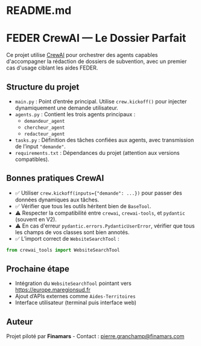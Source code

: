 # README.md
# FEDER CrewAI — Le Dossier Parfait

Ce projet utilise [CrewAI](https://github.com/crewAIInc/crewAI) pour orchestrer des agents capables d'accompagner la rédaction de dossiers de subvention, avec un premier cas d'usage ciblant les aides FEDER.

## Structure du projet

- `main.py` : Point d’entrée principal. Utilise `crew.kickoff()` pour injecter dynamiquement une demande utilisateur.
- `agents.py` : Contient les trois agents principaux :
  - `demandeur_agent`
  - `chercheur_agent`
  - `redacteur_agent`
- `tasks.py` : Définition des tâches confiées aux agents, avec transmission de l’input `"demande"`.
- `requirements.txt` : Dépendances du projet (attention aux versions compatibles).

## Bonnes pratiques CrewAI

- ✅ Utiliser `crew.kickoff(inputs={"demande": ...})` pour passer des données dynamiques aux tâches.
- ✅ Vérifier que tous les outils héritent bien de `BaseTool`.
- ⚠️ Respecter la compatibilité entre `crewai`, `crewai-tools`, et `pydantic` (souvent en V2).
- ⚠️ En cas d'erreur `pydantic.errors.PydanticUserError`, vérifier que tous les champs de vos classes sont bien annotés.
- ✅ L’import correct de `WebsiteSearchTool` :  
```python
from crewai_tools import WebsiteSearchTool
```

## Prochaine étape

- Intégration du `WebsiteSearchTool` pointant vers https://europe.maregionsud.fr
- Ajout d’APIs externes comme `Aides-Territoires`
- Interface utilisateur (terminal puis interface web)

## Auteur

Projet piloté par **Finamars** - Contact : pierre.granchamp@finamars.com

